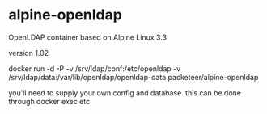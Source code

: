 # alpine-openldap
OpenLDAP container based on Alpine Linux 3.3

version 1.02

docker run -d -P -v /srv/ldap/conf:/etc/openldap -v /srv/ldap/data:/var/lib/openldap/openldap-data packeteer/alpine-openldap

you'll need to supply your own config and database. this can be done through docker exec etc
